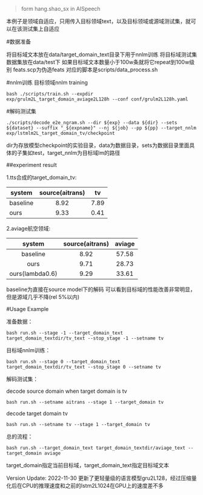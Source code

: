 > form hang.shao_sx in AISpeech

本例子是领域自适应，只用传入目标领域text，以及目标领域或源域测试集，就可以在该测试集上自适应

#数据准备

将目标域文本放在data/target_domain_text目录下用于nnlm训练
将目标域测试集数据集放在data/test下
如果目标域文本数量小于100w条就将它repeat到100w级别
feats.scp为伪造feats
对应的脚本是scripts/data_process.sh

#nnlm训练
目标领域nnlm training

```
bash ./scripts/train.sh --expdir exp/grulm2L_target_domain_aviage2L128h --conf conf/grulm2L128h.yaml
```
#解码测试集

```
./scripts/decode_e2e_ngram.sh --dir ${exp} --data ${dir} --sets ${dataset} --suffix "_${expname}" --nj ${job} --pp ${pp} --target_nnlm exp/lstmlm2L_target_domain_tv/checkpoint
```
dir为存放模型checkpoint的实验目录，data为数据目录，sets为数据目录里面具体的子集如test，target_nnlm为目标域lm的路径


##experiment result

1.tts合成的target_domain_tv:

| system   | source(aitrans) |  tv  |
|----------|:---------------:|------|
| baseline |  8.92           | 7.89 |
| ours     |  9.33           | 0.41 |

2.aviage航空领域:

| system          | source(aitrans) | aviage |
|:---------------:|:---------------:|:------:|
| baseline        | 8.92            | 57.58  |
| ours            | 9.71            | 28.73  |
| ours(lambda0.6) |  9.29           | 33.61  |

baseline为直接在source model下的解码
可以看到目标域的性能改善非常明显，但是源域几乎不降(rel 5%以内)

#Usage Example

准备数据：
```
bash run.sh --stage -1 --target_domain_text target_domain_textdir/tv_text --stop_stage -1 --setname tv
```
目标域nnlm训练：
```
bash run.sh --stage 0 --target_domain_text target_domain_textdir/tv_text --stop_stage 0 --setname tv 
```
解码测试集：

decode source domain when target domain is tv
```
bash run.sh --setname aitrans --stage 1 --target_domain tv
```
decode target domain tv
```
bash run.sh --setname tv --stage 1 --target_domain tv
```

总的流程：
```
bash run.sh --target_domain_text target_domain_textdir/aviage_text --target_domain aviage 
```
target_domain指定当前目标域，target_domain_text指定目标域文本


Version Update: 2022-11-30
更新了更轻量级的语言模型gru2L128，经过压缩量化后在CPU的推理速度和之前的lstm2L1024在GPU上的速度差不多


